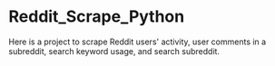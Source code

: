 # Reddit_Scrape_Python
Here is a project to scrape Reddit users' activity, user comments in a subreddit, search keyword usage, and search subreddit.
